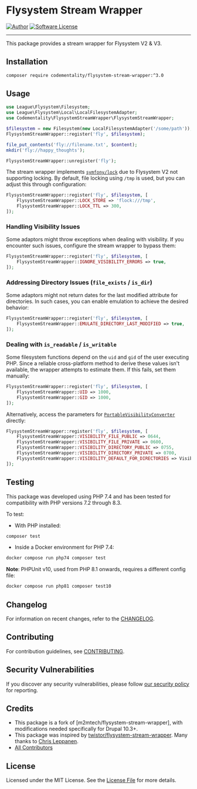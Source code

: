 # Flysystem Stream Wrapper

[![Author](https://img.shields.io/badge/author-@m2mtech-blue.svg?style=flat-square)](http://www.m2m.at)
[![Software License](https://img.shields.io/badge/license-MIT-brightgreen.svg?style=flat-square)](LICENSE.md)

---

This package provides a stream wrapper for Flysystem V2 & V3.

## Installation

```bash
composer require codementality/flysystem-stream-wrapper:^3.0
```

## Usage

```php
use League\Flysystem\Filesystem;
use League\Flysystem\Local\LocalFilesystemAdapter;
use Codementality\FlysystemStreamWrapper\FlysystemStreamWrapper;

$filesystem = new Filesystem(new LocalFilesystemAdapter('/some/path'));
FlysystemStreamWrapper::register('fly', $filesystem);

file_put_contents('fly://filename.txt', $content);
mkdir('fly://happy_thoughts');

FlysystemStreamWrapper::unregister('fly');
```

The stream wrapper implements [`symfony/lock`](https://symfony.com/doc/current/components/lock.html) due to Flysystem V2 not supporting locking. By default, file locking using `/tmp` is used, but you can adjust this through configuration:

```php
FlysystemStreamWrapper::register('fly', $filesystem, [
    FlysystemStreamWrapper::LOCK_STORE => 'flock:///tmp',
    FlysystemStreamWrapper::LOCK_TTL => 300,
]);
```

### Handling Visibility Issues

Some adaptors might throw exceptions when dealing with visibility. If you encounter such issues, configure the stream wrapper to bypass them:

```php
FlysystemStreamWrapper::register('fly', $filesystem, [
    FlysystemStreamWrapper::IGNORE_VISIBILITY_ERRORS => true,
]);
```

### Addressing Directory Issues (`file_exists` / `is_dir`)

Some adaptors might not return dates for the last modified attribute for directories. In such cases, you can enable emulation to achieve the desired behavior:

```php
FlysystemStreamWrapper::register('fly', $filesystem, [
    FlysystemStreamWrapper::EMULATE_DIRECTORY_LAST_MODIFIED => true,
]);
```

### Dealing with `is_readable` / `is_writable`

Some filesystem functions depend on the `uid` and `gid` of the user executing PHP. Since a reliable cross-platform method to derive these values isn't available, the wrapper attempts to estimate them. If this fails, set them manually:

```php
FlysystemStreamWrapper::register('fly', $filesystem, [
    FlysystemStreamWrapper::UID => 1000,
    FlysystemStreamWrapper::GID => 1000,
]);
```

Alternatively, access the parameters for [`PortableVisibilityConverter`](https://flysystem.thephpleague.com/docs/usage/unix-visibility/) directly:

```php
FlysystemStreamWrapper::register('fly', $filesystem, [
    FlysystemStreamWrapper::VISIBILITY_FILE_PUBLIC => 0644,
    FlysystemStreamWrapper::VISIBILITY_FILE_PRIVATE => 0600,
    FlysystemStreamWrapper::VISIBILITY_DIRECTORY_PUBLIC => 0755,
    FlysystemStreamWrapper::VISIBILITY_DIRECTORY_PRIVATE => 0700,
    FlysystemStreamWrapper::VISIBILITY_DEFAULT_FOR_DIRECTORIES => Visibility::PRIVATE,
]);
```

## Testing

This package was developed using PHP 7.4 and has been tested for compatibility with PHP versions 7.2 through 8.3.

To test:

- With PHP installed:
```bash
composer test
```

- Inside a Docker environment for PHP 7.4:
```bash
docker compose run php74 composer test
```

**Note**: PHPUnit v10, used from PHP 8.1 onwards, requires a different config file:
```bash
docker compose run php81 composer test10
```

## Changelog

For information on recent changes, refer to the [CHANGELOG](CHANGELOG.md).

## Contributing

For contribution guidelines, see [CONTRIBUTING](.github/CONTRIBUTING.md).

## Security Vulnerabilities

If you discover any security vulnerabilities, please follow [our security policy](../../security/policy) for reporting.

## Credits

- This package is a fork of [m2mtech/flysystem-stream-wrapper], with modifications needed specifically for Drupal 10.3+.
- This package was inspired by [twistor/flysystem-stream-wrapper](https://github.com/twistor/flysystem-stream-wrapper). Many thanks to [Chris Leppanen](https://github.com/twistor).
- [All Contributors](../../contributors)

## License

Licensed under the MIT License. See the [License File](LICENSE.md) for more details.
